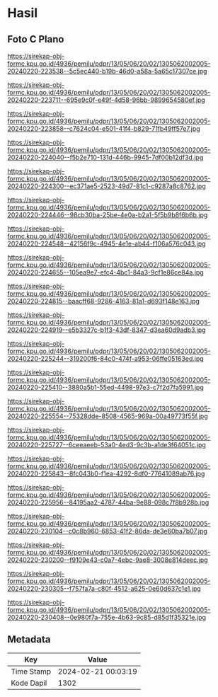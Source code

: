 # Hasil

## Foto C Plano

https://sirekap-obj-formc.kpu.go.id/4936/pemilu/pdpr/13/05/06/20/02/1305062002005-20240220-223538--5c5ec440-b19b-46d0-a58a-5a65c17307ce.jpg

https://sirekap-obj-formc.kpu.go.id/4936/pemilu/pdpr/13/05/06/20/02/1305062002005-20240220-223711--695e9c0f-e49f-4d58-96bb-9899654580ef.jpg

https://sirekap-obj-formc.kpu.go.id/4936/pemilu/pdpr/13/05/06/20/02/1305062002005-20240220-223858--c7624c04-e501-41f4-b829-71fb49ff57e7.jpg

https://sirekap-obj-formc.kpu.go.id/4936/pemilu/pdpr/13/05/06/20/02/1305062002005-20240220-224040--f5b2e710-131d-446b-9945-7df00b12df3d.jpg

https://sirekap-obj-formc.kpu.go.id/4936/pemilu/pdpr/13/05/06/20/02/1305062002005-20240220-224300--ec371ae5-2523-49d7-81c1-c9287a8c8762.jpg

https://sirekap-obj-formc.kpu.go.id/4936/pemilu/pdpr/13/05/06/20/02/1305062002005-20240220-224446--98cb30ba-25be-4e0a-b2a1-5f5b9b8f6b6b.jpg

https://sirekap-obj-formc.kpu.go.id/4936/pemilu/pdpr/13/05/06/20/02/1305062002005-20240220-224548--42156f9c-4945-4e1e-ab44-f106a576c043.jpg

https://sirekap-obj-formc.kpu.go.id/4936/pemilu/pdpr/13/05/06/20/02/1305062002005-20240220-224655--105ea9e7-efc4-4bc1-84a3-9cf1e86ce84a.jpg

https://sirekap-obj-formc.kpu.go.id/4936/pemilu/pdpr/13/05/06/20/02/1305062002005-20240220-224815--baacff68-9286-4163-81a1-d693f148e163.jpg

https://sirekap-obj-formc.kpu.go.id/4936/pemilu/pdpr/13/05/06/20/02/1305062002005-20240220-224919--e5b3327c-b1f3-43df-8347-d3ea60d9adb3.jpg

https://sirekap-obj-formc.kpu.go.id/4936/pemilu/pdpr/13/05/06/20/02/1305062002005-20240220-225244--319200f6-84c0-474f-a953-06ffe05163ed.jpg

https://sirekap-obj-formc.kpu.go.id/4936/pemilu/pdpr/13/05/06/20/02/1305062002005-20240220-225410--3880a5b1-55ed-4498-97e3-c7f2d7fa5991.jpg

https://sirekap-obj-formc.kpu.go.id/4936/pemilu/pdpr/13/05/06/20/02/1305062002005-20240220-225554--75328dde-8508-4565-969a-00a49773f55f.jpg

https://sirekap-obj-formc.kpu.go.id/4936/pemilu/pdpr/13/05/06/20/02/1305062002005-20240220-225727--6ceeaeeb-53a0-4ed3-9c3b-a1de3f64051c.jpg

https://sirekap-obj-formc.kpu.go.id/4936/pemilu/pdpr/13/05/06/20/02/1305062002005-20240220-225843--8fc043b0-f1ea-4292-8df0-77641089ab76.jpg

https://sirekap-obj-formc.kpu.go.id/4936/pemilu/pdpr/13/05/06/20/02/1305062002005-20240220-225956--84195aa2-4787-44ba-9e88-098c7f8b928b.jpg

https://sirekap-obj-formc.kpu.go.id/4936/pemilu/pdpr/13/05/06/20/02/1305062002005-20240220-230104--c0c8b960-6853-41f2-86da-de3e60ba7b07.jpg

https://sirekap-obj-formc.kpu.go.id/4936/pemilu/pdpr/13/05/06/20/02/1305062002005-20240220-230200--f9109e43-c0a7-4ebc-9ae8-3008e814deec.jpg

https://sirekap-obj-formc.kpu.go.id/4936/pemilu/pdpr/13/05/06/20/02/1305062002005-20240220-230305--f757fa7a-c80f-4512-a625-0e60d637c1e1.jpg

https://sirekap-obj-formc.kpu.go.id/4936/pemilu/pdpr/13/05/06/20/02/1305062002005-20240220-230408--0e980f7a-755e-4b63-9c85-d85d1f35321e.jpg


## Metadata

| Key        | Value               |
| ---------- | ------------------- |
| Time Stamp | 2024-02-21 00:03:19 |
| Kode Dapil | 1302                |



